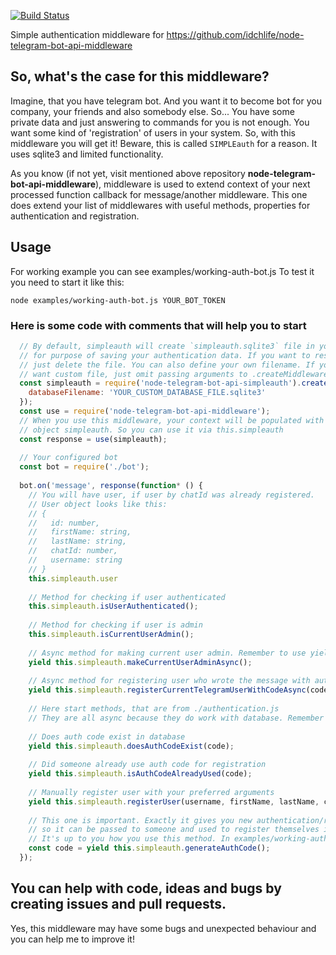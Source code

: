 [![Build Status](https://travis-ci.org/idchlife/node-telegram-bot-api-middleware-simpleauth.svg?branch=master)](https://travis-ci.org/idchlife/node-telegram-bot-api-middleware-simpleauth)

Simple authentication middleware for https://github.com/idchlife/node-telegram-bot-api-middleware

## So, what's the case for this middleware?

Imagine, that you have telegram bot. And you want it to become bot for you company, your friends and also somebody else.
So... You have some private data and just answering to commands for you is not enough. You want some kind of 'registration' of users in your system.
So, with this middleware you will get it! Beware, this is called `SIMPLEauth` for a reason. It uses sqlite3 and limited functionality.

As you know (if not yet, visit mentioned above repository **node-telegram-bot-api-middleware**), middleware is used to extend context of your next processed function callback for message/another middleware. This one does extend your list of middlewares with useful methods, properties for authentication and registration.

## Usage
For working example you can see examples/working-auth-bot.js
To test it you need to start it like this:

    node examples/working-auth-bot.js YOUR_BOT_TOKEN
    
### Here is some code with comments that will help you to start

```js
  // By default, simpleauth will create `simpleauth.sqlite3` file in your folder, 
  // for purpose of saving your authentication data. If you want to reset it,
  // just delete the file. You can also define your own filename. If you don't
  // want custom file, just omit passing arguments to .createMiddleware()
  const simpleauth = require('node-telegram-bot-api-simpleauth').createMiddleware({
    databaseFilename: 'YOUR_CUSTOM_DATABASE_FILE.sqlite3'
  });
  const use = require('node-telegram-bot-api-middleware');
  // When you use this middleware, your context will be populated with
  // object simpleauth. So you can use it via this.simpleauth
  const response = use(simpleauth);
  
  // Your configured bot
  const bot = require('./bot');
  
  bot.on('message', response(function* () {
    // You will have user, if user by chatId was already registered.
    // User object looks like this:
    // {
    //   id: number,
    //   firstName: string,
    //   lastName: string,
    //   chatId: number,
    //   username: string
    // }
    this.simpleauth.user
    
    // Method for checking if user authenticated
    this.simpleauth.isUserAuthenticated();
    
    // Method for checking if user is admin
    this.simpleauth.isCurrentUserAdmin();
    
    // Async method for making current user admin. Remember to use yield
    yield this.simpleauth.makeCurrentUserAdminAsync();
    
    // Async method for registering user who wrote the message with auth code
    yield this.simpleauth.registerCurrentTelegramUserWithCodeAsync(code);
    
    // Here start methods, that are from ./authentication.js
    // They are all async because they do work with database. Remember to use yield
    
    // Does auth code exist in database
    yield this.simpleauth.doesAuthCodeExist(code);
    
    // Did someone already use auth code for registration
    yield this.simpleauth.isAuthCodeAlreadyUsed(code);
    
    // Manually register user with your preferred arguments
    yield this.simpleauth.registerUser(username, firstName, lastName, chatId, code);
    
    // This one is important. Exactly it gives you new authentication/registration code,
    // so it can be passed to someone and used to register themselves in the system.
    // It's up to you how you use this method. In examples/working-auth-bot.js this used only by admin
    const code = yield this.simpleauth.generateAuthCode();
  });
```

## You can help with code, ideas and bugs by creating issues and pull requests.

Yes, this middleware may have some bugs and unexpected behaviour and you can help me to improve it!